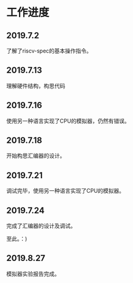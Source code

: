 # 工作进度
## 2019.7.2 
了解了riscv-spec的基本操作指令。

## 2019.7.13
理解硬件结构，构思代码

## 2019.7.16
使用另一种语言实现了CPU的模拟器，仍然有错误。

## 2019.7.18
开始构思汇编器的设计。

## 2019.7.21
调试完毕，使用另一种语言实现了CPU的模拟器。

## 2019.7.24
完成了汇编器的设计及调试。

至此。：)

## 2019.8.27
模拟器实验报告完成。
